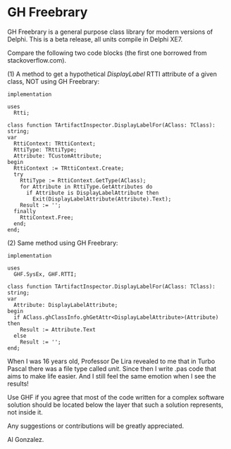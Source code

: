 # GH Freebrary
GH Freebrary is a general purpose class library for modern versions of Delphi. This is a beta release, all units compile in Delphi XE7.

Compare the following two code blocks (the first one borrowed from stackoverflow.com).

(1) A method to get a hypothetical <i>DisplayLabel</i> RTTI attribute of a given class, NOT using GH Freebrary:
<pre><code>implementation

uses
  Rtti;

class function TArtifactInspector.DisplayLabelFor(AClass: TClass): string;
var
  RttiContext: TRttiContext;
  RttiType: TRttiType;
  Attribute: TCustomAttribute;
begin
  RttiContext := TRttiContext.Create;
  try
    RttiType := RttiContext.GetType(AClass);
    for Attribute in RttiType.GetAttributes do
      if Attribute is DisplayLabelAttribute then
        Exit(DisplayLabelAttribute(Attribute).Text);
    Result := '';
  finally
    RttiContext.Free;
  end;
end;</code></pre>

(2) Same method using GH Freebrary:
<pre><code>implementation

uses
  GHF.SysEx, GHF.RTTI;

class function TArtifactInspector.DisplayLabelFor(AClass: TClass): string;
var
  Attribute: DisplayLabelAttribute;
begin
  if AClass.ghClassInfo.ghGetAttr&lt;DisplayLabelAttribute&gt;(Attribute) then
    Result := Attribute.Text
  else
    Result := '';
end;</code></pre>

When I was 16 years old, Professor De Lira revealed to me that in Turbo Pascal there was a file type called <i>unit</i>. Since then I write .pas code that aims to make life easier. And I still feel the same emotion when I see the results!

Use GHF if you agree that most of the code written for a complex software solution should be located below the layer that such a solution represents, not inside it.

Any suggestions or contributions will be greatly appreciated.

Al Gonzalez.

